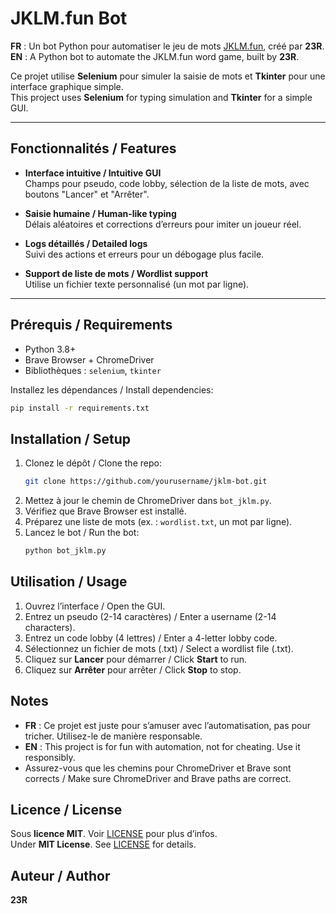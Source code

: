 # JKLM.fun Bot

**FR** : Un bot Python pour automatiser le jeu de mots [JKLM.fun](https://jklm.fun), créé par **23R**.  
**EN** : A Python bot to automate the JKLM.fun word game, built by **23R**.

Ce projet utilise **Selenium** pour simuler la saisie de mots et **Tkinter** pour une interface graphique simple.  
This project uses **Selenium** for typing simulation and **Tkinter** for a simple GUI.

---

## Fonctionnalités / Features

- **Interface intuitive / Intuitive GUI**  
  Champs pour pseudo, code lobby, sélection de la liste de mots, avec boutons "Lancer" et "Arrêter".

- **Saisie humaine / Human-like typing**  
  Délais aléatoires et corrections d’erreurs pour imiter un joueur réel.

- **Logs détaillés / Detailed logs**  
  Suivi des actions et erreurs pour un débogage plus facile.

- **Support de liste de mots / Wordlist support**  
  Utilise un fichier texte personnalisé (un mot par ligne).

---

## Prérequis / Requirements

- Python 3.8+
- Brave Browser + ChromeDriver
- Bibliothèques : `selenium`, `tkinter`

Installez les dépendances / Install dependencies:
```bash
pip install -r requirements.txt
```

## Installation / Setup

1. Clonez le dépôt / Clone the repo:
   ```bash
   git clone https://github.com/yourusername/jklm-bot.git
   ```
2. Mettez à jour le chemin de ChromeDriver dans `bot_jklm.py`.
3. Vérifiez que Brave Browser est installé.
4. Préparez une liste de mots (ex. : `wordlist.txt`, un mot par ligne).
5. Lancez le bot / Run the bot:
   ```bash
   python bot_jklm.py
   ```

## Utilisation / Usage

1. Ouvrez l’interface / Open the GUI.
2. Entrez un pseudo (2-14 caractères) / Enter a username (2-14 characters).
3. Entrez un code lobby (4 lettres) / Enter a 4-letter lobby code.
4. Sélectionnez un fichier de mots (.txt) / Select a wordlist file (.txt).
5. Cliquez sur **Lancer** pour démarrer / Click **Start** to run.
6. Cliquez sur **Arrêter** pour arrêter / Click **Stop** to stop.

## Notes

- **FR** : Ce projet est juste pour s’amuser avec l’automatisation, pas pour tricher. Utilisez-le de manière responsable.  
- **EN** : This project is for fun with automation, not for cheating. Use it responsibly.
- Assurez-vous que les chemins pour ChromeDriver et Brave sont corrects / Make sure ChromeDriver and Brave paths are correct.

## Licence / License

Sous **licence MIT**. Voir [LICENSE](LICENSE) pour plus d’infos.  
Under **MIT License**. See [LICENSE](LICENSE) for details.

## Auteur / Author

**23R** 
